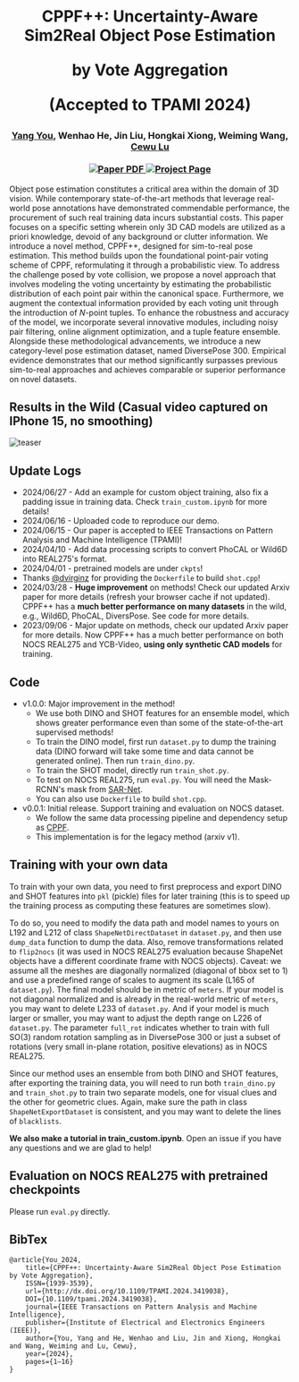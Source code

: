 <h1 align="center">
CPPF++: Uncertainty-Aware Sim2Real Object Pose Estimation 
 
 by Vote Aggregation

 (Accepted to TPAMI 2024)
</h1>

<div align="center">
<h3>
<a href="https://qq456cvb.github.io">Yang You</a>, Wenhao He, Jin Liu, Hongkai Xiong, Weiming Wang, <a href="https://www.mvig.org/">Cewu Lu</a>
<br>
<br>
<a href='https://arxiv.org/abs/2211.13398'>
  <img src='https://img.shields.io/badge/Arxiv-PDF-orange?style=flat&logo=arxiv&logoColor=orange' alt='Paper PDF'>
</a>
<a href='https://qq456cvb.github.io/projects/cppf++'>
  <img src='https://img.shields.io/badge/Project-Page-green?style=flat&logo=googlechrome&logoColor=green' alt='Project Page'>
</a>
<br>
</h3>
</div>
 
Object pose estimation constitutes a critical area within the domain of 3D vision. While contemporary state-of-the-art methods that leverage real-world pose annotations have demonstrated commendable performance, the procurement of such real training data incurs substantial costs. This paper focuses on a specific setting wherein only 3D CAD models are utilized as a priori knowledge, devoid of any background or clutter information. We introduce a novel method, CPPF++, designed for sim-to-real pose estimation. This method builds upon the foundational point-pair voting scheme of CPPF, reformulating it through a probabilistic view. To address the challenge posed by vote collision, we propose a novel approach that involves modeling the voting uncertainty by estimating the probabilistic distribution of each point pair within the canonical space. Furthermore, we augment the contextual information provided by each voting unit through the introduction of $N$-point tuples. To enhance the robustness and accuracy of the model, we incorporate several innovative modules, including noisy pair filtering, online alignment optimization, and a tuple feature ensemble. Alongside these methodological advancements, we introduce a new category-level pose estimation dataset, named DiversePose 300.
Empirical evidence demonstrates that our method significantly surpasses previous sim-to-real approaches and achieves comparable or superior performance on novel datasets. 

## Results in the Wild (Casual video captured on IPhone 15, no smoothing)
![teaser](./teaser.gif)

## Update Logs
- 2024/06/27 - Add an example for custom object training, also fix a padding issue in training data. Check `train_custom.ipynb` for more details!
- 2024/06/16 - Uploaded code to reproduce our demo.
- 2024/06/15 - Our paper is accepted to IEEE Transactions on Pattern Analysis and Machine Intelligence (TPAMI)!
- 2024/04/10 - Add data processing scripts to convert PhoCAL or Wild6D into REAL275's format.
- 2024/04/01 - pretrained models are under `ckpts`!
- Thanks <a href='https://github.com/dvirginz'>@dvirginz</a> for providing the `Dockerfile` to build `shot.cpp`!
- 2024/03/28 - **Huge improvement** on methods! Check our updated Arxiv paper for more details (refresh your browser cache if not updated). CPPF++ has a **much better performance on many datasets** in the wild, e.g., Wild6D, PhoCAL, DiversPose. See code for more details.
- 2023/09/06 - Major update on methods, check our updated Arxiv paper for more details. Now CPPF++ has a much better performance on both NOCS REAL275 and YCB-Video, **using only synthetic CAD models** for training.

## Code
- v1.0.0: Major improvement in the method!
  - We use both DINO and SHOT features for an ensemble model, which shows greater performance even than some of the state-of-the-art supervised methods!
  - To train the DINO model, first run `dataset.py` to dump the training data (DINO forward will take some time and data cannot be generated online). Then run `train_dino.py`.
  - To train the SHOT model, directly run `train_shot.py`.
  - To test on NOCS REAL275, run `eval.py`. You will need the Mask-RCNN's mask from [SAR-Net](https://github.com/hetolin/SAR-Net).
  - You can also use `Dockerfile` to build `shot.cpp`.
- v0.0.1: Initial release. Support training and evaluation on NOCS dataset. 
  - We follow the same data processing pipeline and dependency setup as [CPPF](https://github.com/qq456cvb/CPPF).
  - This implementation is for the legacy method (arxiv v1).

## Training with your own data
To train with your own data, you need to first preprocess and export DINO and SHOT features into `pkl` (pickle) files for later training (this is to speed up the training process as computing these features are sometimes slow). 

To do so, you need to modify the data path and model names to yours on L192 and L212 of class `ShapeNetDirectDataset` in `dataset.py`, and then use `dump_data` function to dump the data. Also, remove transformations related to `flip2nocs` (it was used in NOCS REAL275 evaluation because ShapeNet objects have a different coordinate frame with NOCS objects). Caveat: we assume all the meshes are diagonally normalized (diagonal of bbox set to 1) and use a predefined range of scales to augment its scale (L165 of `dataset.py`). The final model should be in metric of `meters`. If your model is not diagonal normalized and is already in the real-world metric of `meters`, you may want to delete L233 of `dataset.py`. And if your model is much larger or smaller, you may want to adjust the depth range on L226 of `dataset.py`. The parameter `full_rot` indicates whether to train with full SO(3) random rotation sampling as in DiversePose 300 or just a subset of rotations (very small in-plane rotation, positive elevations) as in NOCS REAL275.

Since our method uses an ensemble from both DINO and SHOT features, after exporting the training data, you will need to run both `train_dino.py` and `train_shot.py` to train two separate models, one for visual clues and the other for geometric clues. Again, make sure the path in class `ShapeNetExportDataset` is consistent, and you may want to delete the lines of `blacklists`.

**We also make a tutorial in train_custom.ipynb**. Open an issue if you have any questions and we are glad to help!



## Evaluation on NOCS REAL275 with pretrained checkpoints
Please run `eval.py` directly.

## BibTex
```
@article{You_2024,
    title={CPPF++: Uncertainty-Aware Sim2Real Object Pose Estimation by Vote Aggregation},
    ISSN={1939-3539},
    url={http://dx.doi.org/10.1109/TPAMI.2024.3419038},
    DOI={10.1109/tpami.2024.3419038},
    journal={IEEE Transactions on Pattern Analysis and Machine Intelligence},
    publisher={Institute of Electrical and Electronics Engineers (IEEE)},
    author={You, Yang and He, Wenhao and Liu, Jin and Xiong, Hongkai and Wang, Weiming and Lu, Cewu},
    year={2024},
    pages={1–16}
}
```
